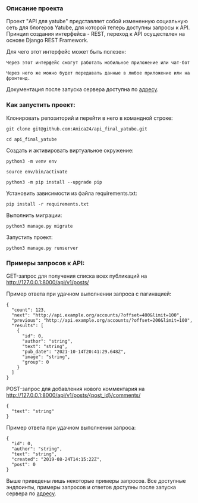### Описание проекта

Проект "API для yatube" представляет собой измененную социальную сеть для блогеров Yatube,
для которой теперь доступны запросы к API. Принцип создания интерфейса - REST, переход к API
осуществлен на основе Django REST Framework.

Для чего этот интерфейс может быть полезен:

```
Через этот интерфейс смогут работать мобильное приложение или чат-бот
```

```
Через него же можно будет передавать данные в любое приложение или на фронтенд.
```

Документация после запуска сервера доступна по [адресу](http://127.0.0.1:8000/redoc/).

### Как запустить проект:

Клонировать репозиторий и перейти в него в командной строке:

```
git clone git@github.com:Amica24/api_final_yatube.git
```

```
cd api_final_yatube
```

Cоздать и активировать виртуальное окружение:

```
python3 -m venv env
```

```
source env/bin/activate
```

```
python3 -m pip install --upgrade pip
```

Установить зависимости из файла requirements.txt:

```
pip install -r requirements.txt
```

Выполнить миграции:

```
python3 manage.py migrate
```

Запустить проект:

```
python3 manage.py runserver
```

### Примеры запросов к API:

GET-запрос для получения списка всех публикаций на
http://127.0.0.1:8000/api/v1/posts/

Пример ответа при удачном выполнении запроса с пагинацией:

```
{
  "count": 123,
  "next": "http://api.example.org/accounts/?offset=400&limit=100",
  "previous": "http://api.example.org/accounts/?offset=200&limit=100",
  "results": [
    {
      "id": 0,
      "author": "string",
      "text": "string",
      "pub_date": "2021-10-14T20:41:29.648Z",
      "image": "string",
      "group": 0
    }
  ]
}

```

POST-запрос для добавления нового комментария на
http://127.0.0.1:8000/api/v1/posts/{post_id}/comments/

```
{
  "text": "string"
}
```

Пример ответа при удачном выполнении запроса:


```
{
  "id": 0,
  "author": "string",
  "text": "string",
  "created": "2019-08-24T14:15:22Z",
  "post": 0
}
```

Выше приведены лишь некоторые примеры запросов. Все доступные эндпоинты, примеры
запросов и ответов доступны после запуска сервера по [адресу](http://127.0.0.1:8000/redoc/).

